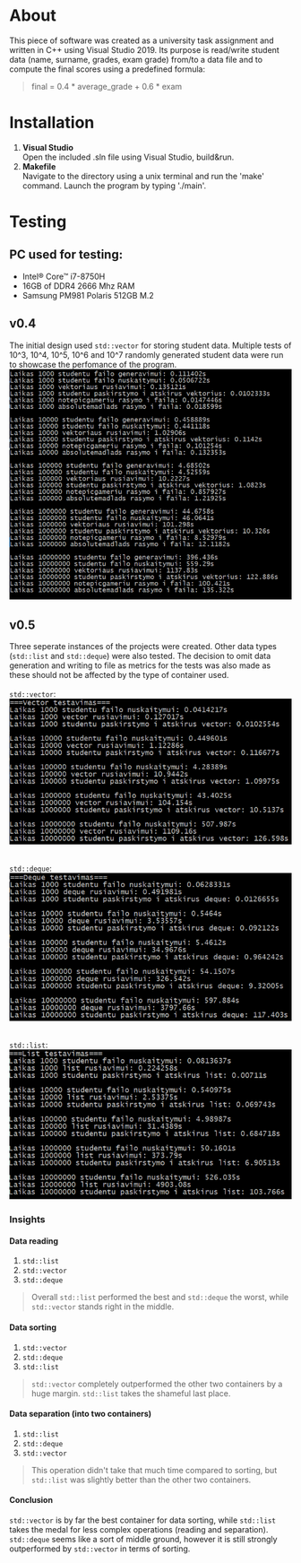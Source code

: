 # About
This piece of software was created as a university task assignment and written in C++ using Visual Studio 2019.
Its purpose is read/write student data (name, surname, grades, exam grade) from/to a data file and to compute the final scores using a predefined formula: 
> final = 0.4 * average_grade + 0.6 * exam

# Installation
1. **Visual Studio**
<br/>Open the included .sln file using Visual Studio, build&run.
2. **Makefile**
<br/>Navigate to the directory using a unix terminal and run the 'make' command. Launch the program by typing './main'.

# Testing
## PC used for testing:
- Intel® Core™ i7-8750H
- 16GB of DDR4 2666 Mhz RAM
- Samsung PM981 Polaris 512GB M.2

## v0.4 
The initial design used ```std::vector``` for storing student data. Multiple tests of 10^3, 10^4, 10^5, 10^6 and 10^7 randomly generated student data were run to showcase the perfomance of the program.
![Full tests with std::vector](images/vector_full.png)

## v0.5
Three seperate instances of the projects were created. Other data types (```std::list``` and ```std::deque```) were also tested.
The decision to omit data generation and writing to file as metrics for the tests was also made as these should not be affected by the type of container used.<br/>
<br/>```std::vector```:
<br/>![Partial tests with std::vector](images/vector.png)

<br/>```std::deque```:
<br/>![Partial tests with std::deque](images/deque.png)

<br/>```std::list```:
<br/>![Partial tests with std::list](images/list.png)

### Insights
#### Data reading
1. ```std::list```
2. ```std::vector```
3. ```std::deque```
> Overall ```std::list``` performed the best and ```std::deque``` the worst, while ```std::vector``` stands right in the middle.
#### Data sorting
1. ```std::vector```
2. ```std::deque```
3. ```std::list```
> ```std::vector``` completely outperformed the other two containers by a huge margin. ```std::list``` takes the shameful last place.
#### Data separation (into two containers)
1. ```std::list```
2. ```std::deque```
3. ```std::vector```
> This operation didn't take that much time compared to sorting, but ```std::list``` was slightly better than the other two containers.

#### Conclusion
```std::vector``` is by far the best container for data sorting, while ```std::list``` takes the medal for less complex operations (reading and separation). 
```std::deque``` seems like a sort of middle ground, however it is still strongly outperformed by ```std::vector``` in terms of sorting.
